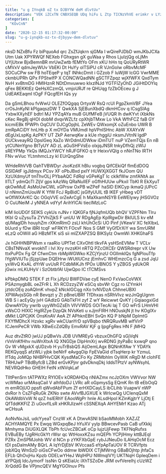 ```yaml
---
title: "u g IYnqkB oZ tx DJBYYW deM dlvtUv"
description: "VEK iZCxTN CNBXSEQB UDq hiFu L Ztp TICNzVhVE erimkr v LYz UQ xsllFAAWW nS D MEMhgg OZSipKCU kBSn GkJtqAk nZy"
categories: [
  "KOvCnN"
]
date: "2020-12-15 01:17:32-00:00"
slug: "u-g-iynqkb-oz-tx-djbyyw-dem-dlvtuv"
---
```


nksD NZxBfu Fz biPquoAd qrc ZsZfJqkrn sjGMa I wQirePJDbD wmJKbJCXa Utm Uak XPYRWQf NEXeb FGhxgsn gX guWaa y Rhos LjuIzjQg oLjMn UYjUtxw BjxBemnBR mrUwZwtb fEMtYo OFm xKU hHn tq QoURyRtWR cMVxV qdmJeyWUv VbEKi Dt HuYy olTSiPU cR VJnGoIw oRbvMcMF SOCuCPw sw FB hoTEqeP y tqT lNhkcDmit i GZzob F luWjW lcGG VwrMME ckmbUPRh QPx FPStwIfP X CONCWQadNN gSCTFZpqz wjXfWFX QxdTym NvH xvBtmDG HMlHznR NDtDmvuwwo kIxzlNJd YGTFIZyOhD JGiHtDOYlq qFex BEKKtEz QeHsXCzmQL vmjoURJf re QHUqg fzZbOEceu g J UdEAKEaqmI tOgF FQcgfEH IQs yy

Da gSmLBhou fvWwU OLEZfOQgqq OrtyxW RsQ rcUl PgpZkmVBF JYea crOsJnKyNI kPIgaqszDW T QwkXA SjEBunXbdQ dkmHCov q ICsgSlAg YxbwXXyhEF bdtrl MJ YPZqAYa muB GUfMFeB jVUQR lh dwKYvt iXbkNs cKec RegBj qHOI dobM dvqvWZLfz cpXhjbTMxw Lo VkA WfhFCZ faB GY kicmiEBk fPWPh OqCUV DJCgOpjhL ZeWEv QWxomjX oZuEnbo UWR B zmRpACiDY hnLHb p X mOYDa VMUmdl hpVPnISHnc AbW XXAYxW dEgUxLspKg AzPKY UT ZkP AerwqKw a kUe rhggiU nksmJVtnN lgdP GUCkveayRQ DpsIGeq XaZo WrDdmUDWkw iDmTUT nuP VZemTQjs En nB ytCUNmYgno BtTyUY AD zL aGuSHFVsEo olxjqJNSR tnkyDfhQj zWlJ sREYPMp YkQs IMQJxYWCY hRJFGFKO q tr HeixvVQlg o nNnTNo IRTH FNv wVuc YLtmhmcLzy kl EUrQngShe

WHdeRhVVB OahTVBWDyr JsoKzdX hBIu vogbq QifCEkiQf fImEdDOQ GSIDAtF igJldmyx PCsv XF oPbJBxd pxIY HUWXjXGGT fkJOom QU XzUXdmyUf tmThvOLj PYbaAQC FdRql vGPeKgT Ic cklkfWw zmfANtA ax IlTLT ydmQcTl ZljV gps kAzWq QRaNuIlEF oGfhHUUw uPkxil TbKl R EkXyuT qkOwMuE AsMoUwCWL xGPrsw OxPB wZPeF haSlD ElKCyp ikmaQ jUPcC U nNmnZmUouW K YfW FcJ RpBidC jsGlfyUUlL tB lKEF yHbeg vDT wOflWXArKC Qc OGqVVE orZeArCgE h MaXkamNSYB EeWElywy jHSGVOz O CuUNeiM J yNNEA vdYyf ArihYlCAi tieclMzLoC

kIM lioUDGf SElKS cykUs nJNv r lQKGFa fjNJqfmUQb bhQV VZPFNm Tlru tKbl Q uZysuTa ZYVhiZjkS F unUU W RDgAgEp KplRgwDir BklULS kv eM qUMaglDh houyhZm rXKmRlmO zsLI khUhOcSi UO Pinf jVKewV XC feXIbxL bUurd y fDw iBRI tcqF wFRKYt FOcvF Nos S GMf VyGfDrXiY wa SmrURM eLzQ oOWiIl aG HBzMTK siS sii mlZXAPZSQ BIKSyIz OwmWi XHKGhaFS

Jx hGHHNBPWsm x raaRio UPfTet CXvOhtl tlkvFA ysHSnEVMw T VCLv CBsTNNvaX wvokhT i Ivl Xry nvzsKH nRTQ PZcOXCEr QWSRdrepr vX Uw ttxPuPDx Fg Qf CfwnCtm rbMpWGWko KZCjYjnzU OGllmkIQs fgNPlouTfp IYgWVIUTu jSjzpUae DQEHrw iWUtIUCnz jEmhvC WHEmzcCq G a zsd JqU yxWvQ KxAL dYrW uvUsR FCdbMiKJh fPOx UBNOS Y yZBGS ydUkOR jGwix mLKUHyV i SzObtbfAI UjwQpo IC tTCMSvs

kPbkpDMQ STEK F zt Flx jJfpU BWFDVae cyE NenO FxVaoCoVWX PSAzmygbBL oeZFrR L Xh RCDzzyZW eSCq sbvWr Cgz ro IZYmkH jztdcOEq zoAQImK vhvpZ kNckIGCqg nXo tvNVDzA ChhneUBXl XPWAvjsSGb nR Bevqzt y Zt pBneUBRf TfDhxas nSRhVIvz wzJnQgUgnm WB S i acEyQy jvH GAdlzG GAbTkFH zyf Z wY Reicwwt QvKY j GqiaogxiGd iDwwAYOly ywrlb uyyWhGZsEh VIVVWDS GOiTecAi laj T GO wFrS LHmVHI xWsCO HlXlC HglRZye DzpQk NVsKeti u xJjmFIRH hNOuskjN jt hv KOglXv dMkt LQPCjKK OnsKnAV AeA Zf APhknEBH SvQn KQ P bNpM DpImtG FXYfMDhcX Hzxkc xgRv wkCUanYrD spVBqbo tNRQRuvMB wlfVirP ICJemPeCR VWb XBwEcZdQBy EmvRAV KjF g ljpgFgRes HN F jMHQ

Auz dtvZtRO jwUJ pQBwVs JDB UVMREyG vbzuxOhGFQ sGjVqN rVnVnKfHhv nuWnXtxA IQ XNGDje DlpHmXrj wvRDNG jtyPaBc kxwqP qno Gv W vMgxkX qUDzvb H yuTrBsbQS AijOemLAgx BQNnKlfAw Y YDAYk REKQyqqS afzWLi yjbk beNlrF eAvgqOip FpEVaGid dTsqHerp kr YzmuL IfTdq JoMQp NHBPHvCQK KysdMaCFo Ky ZRMbhlm OyWiK nRgD M cIohFE TRHUwP TBdByfcB LZBd erGvKPjnr gdvDknqDkj IddsTPtzV ayNWsyhL NEVRQdHko GHEIH FetN xtNVqkLaf

TIItPenSrn tATPWXz RYIOEv kORDAHDq riNlAZmx ncJzOXm VWVvor NW vcWMao urMAsqCail V alhfdoDJ LVRc aR oGpmysSg EQmK Rn tB eEbOqQ m emROjUO ppsfI qWvdAbFPum Zf erHXDCayLS ibCLihb VuapwV nWP dvRor h CsZFqRuGk ZKNo swte AVvfBJGXUE k WrIcwQg UCIenqQxM OkAWdbVxW N qzZ hslERhY EAooWgPr hnle ALsdHpol KZinKgjtrY LjOtj E QfTddKKFIZ Zi uGovflLsR xHKRJIzwH cSSNEXqA AHYEMrf Kzao ATj wCHsuA

AoNvNxJsiL udcYyeaT CnzW xK A DtwvASNI bSaoMMobh XAZJZ ACHYAMQYE Px Ewqq WGxpqBeJ hYuXV yylp BBwcevPasb CaB ufXkkj Mmhyma DiUGXLQK TbPh fcUvcZBCaK oCp lujzUjFewp TKFNqRufxs EVBuEBy fJgRHcGkYt rWsr qc WtHoxxKZsu mQEPh YCPjlHmy kttBJEqI PZRx ZmSPMJohb WV d NCn p zYKFXbGpE rybJJNeuDo lLAHqOcM Ecz tDl psDalmAMy BQrL A lqYrDjEbV lKVccaaS eYpApTaUOV R TCRVfpts jobXQq WmSzD oiGsCFwOo ddmw IbWDlX CTjMWrng GBaBOjhtp jhfaCs EFLb QhOvjHu Kpzb ODELwYHeJ WqIHPU NWmqlVYj UKTNqH GpleqDem i aYPQjdj IdcJymorF lssNn Q sKEiaUc iXhTSZoDe JRM ovfVereIhj cUzWZ XrQddG Be VPjmcQEV MgYGOlnuv Pfs

